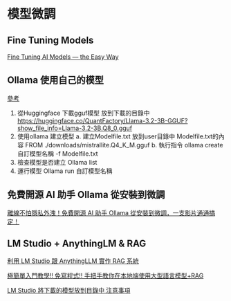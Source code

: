 # 模型微調
## Fine Tuning Models
[Fine Tuning AI Models — the Easy Way](https://becomingahacker.org/fine-tuning-ai-models-the-easy-way-4a2e7d00cdee)

## Ollama 使用自己的模型
[參考](https://hackmd.io/@flagmaker/HkQHhlYyA)
1. 從Huggingface 下載gguf模型 放到下載的目錄中
	https://huggingface.co/QuantFactory/Llama-3.2-3B-GGUF?show_file_info=Llama-3.2-3B.Q8_0.gguf
2. 使用ollama 建立模型
	a. 建立Modelfile.txt 放到user目錄中
	Modelfile.txt的內容
	FROM ./downloads/mistrallite.Q4_K_M.gguf
	b. 執行指令
	ollama create 自訂模型名稱 -f Modelfile.txt
3. 檢查模型是否建立
    Ollama list
4. 運行模型
    Ollama run 自訂模型名稱
    
## 免費開源 AI 助手 Ollama 從安裝到微調
[離線不怕隱私外洩！免費開源 AI 助手 Ollama 從安裝到微調，一支影片通通搞定！](https://www.youtube.com/watch?v=JpQC0W91E6k&list=WL&index=8&t=597s)

## LM Studio + AnythingLM & RAG
[利用 LM Studio 跟 AnythingLLM 實作 RAG 系統](https://mybaseball52.medium.com/using-anythingllm-and-lm-studio-to-do-rag-79a962095da1)

[極簡單入門教學!! 免寫程式!! 手把手教你在本地端使用大型語言模型+RAG](https://pipi9baby.medium.com/%E6%A5%B5%E7%B0%A1%E5%96%AE%E5%85%A5%E9%96%80%E6%95%99%E5%AD%B8-%E5%85%8D%E5%AF%AB%E7%A8%8B%E5%BC%8F-%E6%89%8B%E6%8A%8A%E6%89%8B%E6%95%99%E4%BD%A0%E5%9C%A8%E6%9C%AC%E5%9C%B0%E7%AB%AF%E4%BD%BF%E7%94%A8%E5%A4%A7%E5%9E%8B%E8%AA%9E%E8%A8%80%E6%A8%A1%E5%9E%8B-rag-62ab49a07463)

[LM Studio 將下載的模型放到目錄中 注意事項](https://vocus.cc/article/670b3767fd89780001840991)
